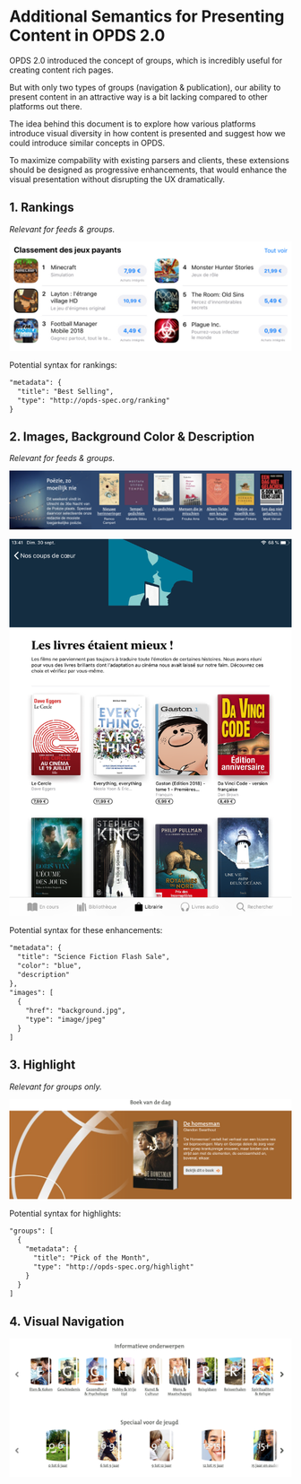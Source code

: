 # Additional Semantics for Presenting Content in OPDS 2.0

OPDS 2.0 introduced the concept of groups, which is incredibly useful for creating content rich pages.

But with only two types of groups (navigation & publication), our ability to present content in an attractive way is a bit lacking compared to other platforms out there.

The idea behind this document is to explore how various platforms introduce visual diversity in how content is presented and suggest how we could introduce similar concepts in OPDS.

To maximize compability with existing parsers and clients, these extensions should be designed as progressive enhancements, that would enhance the visual presentation without disrupting the UX dramatically.

## 1. Rankings

*Relevant for feeds & groups.*

![iOS AppStore Ranking Example](images/ranking.jpg)


Potential syntax for rankings:

```
"metadata": {
  "title": "Best Selling",
  "type": "http://opds-spec.org/ranking"
}
```

## 2. Images, Background Color & Description

*Relevant for feeds & groups.*

![Bibliotheek Online Example](images/group_with_enhancements.png)

![iOS iBooks Example](images/feed_with_enhancements.png)


Potential syntax for these enhancements:

```
"metadata": {
  "title": "Science Fiction Flash Sale",
  "color": "blue",
  "description"
},
"images": [
  {
    "href": "background.jpg",
    "type": "image/jpeg"
  }
]
```

## 3. Highlight

*Relevant for groups only.*

![Bibliotheek Online Example](images/highlight1.png)

Potential syntax for highlights:

```
"groups": [
  {
    "metadata": {
      "title": "Pick of the Month",
      "type": "http://opds-spec.org/highlight"
    }
  }
]
```

## 4. Visual Navigation

![Bibliotheek Online Example](images/visualnavigation1.png)